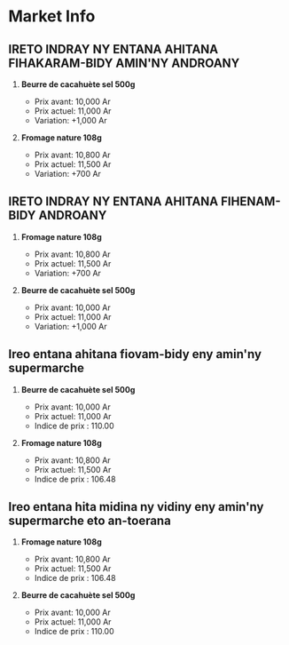 # Market Info

## IRETO INDRAY NY ENTANA AHITANA FIHAKARAM-BIDY AMIN'NY ANDROANY

1. **Beurre de cacahuète sel 500g**
   - Prix avant: 10,000 Ar
   - Prix actuel: 11,000 Ar
   - Variation: +1,000 Ar

2. **Fromage nature 108g**
   - Prix avant: 10,800 Ar
   - Prix actuel: 11,500 Ar
   - Variation: +700 Ar

## IRETO INDRAY NY ENTANA AHITANA FIHENAM-BIDY ANDROANY

1. **Fromage nature 108g**
   - Prix avant: 10,800 Ar
   - Prix actuel: 11,500 Ar
   - Variation: +700 Ar

2. **Beurre de cacahuète sel 500g**
   - Prix avant: 10,000 Ar
   - Prix actuel: 11,000 Ar
   - Variation: +1,000 Ar

## Ireo entana ahitana fiovam-bidy eny amin'ny supermarche

1. **Beurre de cacahuète sel 500g**
   - Prix avant: 10,000 Ar
   - Prix actuel: 11,000 Ar
   - Indice de prix : 110.00

2. **Fromage nature 108g**
   - Prix avant: 10,800 Ar
   - Prix actuel: 11,500 Ar
   - Indice de prix : 106.48

## Ireo entana hita midina ny vidiny eny amin'ny supermarche eto an-toerana

1. **Fromage nature 108g**
   - Prix avant: 10,800 Ar
   - Prix actuel: 11,500 Ar
   - Indice de prix : 106.48

2. **Beurre de cacahuète sel 500g**
   - Prix avant: 10,000 Ar
   - Prix actuel: 11,000 Ar
   - Indice de prix : 110.00

